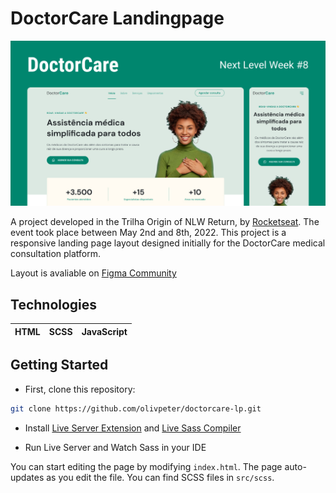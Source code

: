 # DoctorCare Landingpage

![](https://raw.githubusercontent.com/olivpeter/doctorcare-lp/main/public/og_Image_1200x630.jpg)

A project developed in the Trilha Origin of NLW Return, by [Rocketseat](https://www.rocketseat.com.br/). The event took place between May 2nd and 8th, 2022.
This project is a responsive landing page layout designed initially for the DoctorCare medical consultation platform.

Layout is avaliable on [Figma Community](https://www.figma.com/community/file/1102912263666619803/doctorcare)

## Technologies

| HTML | SCSS | JavaScript |
| ---- | ---- | ---------- |

## Getting Started

- First, clone this repository:

```bash
git clone https://github.com/olivpeter/doctorcare-lp.git
```

- Install [Live Server Extension](https://marketplace.visualstudio.com/items?itemName=ritwickdey.LiveServer) and [Live Sass Compiler](https://marketplace.visualstudio.com/items?itemName=glenn2223.live-sass)

- Run Live Server and Watch Sass in your IDE

You can start editing the page by modifying `index.html`. The page auto-updates as you edit the file.
You can find SCSS files in `src/scss`.
